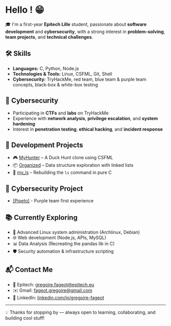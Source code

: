 # Hello ! 😁

🎓 I'm a first-year **Epitech Lille** student, passionate about **software development** and **cybersecurity**, with a strong interest in **problem-solving**, **team projects**, and **technical challenges**.

## 🛠️ Skills
- **Languages:** C, Python, Node.js
- **Technologies & Tools:** Linux, CSFML, Git, Shell
- **Cybersecurity:** TryHackMe, red team, blue team & purple team concepts, black-box & white-box testing

## 🔐 Cybersecurity
- Participating in **CTFs** and **labs** on TryHackMe
- Experience with **network analysis**, **privilege escalation**, and **system hardening**
- Interest in **penetration testing**, **ethical hacking**, and **incident response**

## 🚀 Development Projects
- 🎮 [MyHunter](https://github.com/graigware/MyHunter-Project) – A Duck Hunt clone using CSFML
- 📦 [Organized](https://github.com/graigware/Organized-Project) – Data structure exploration with linked lists
- 📁 [my_ls](https://github.com/graigware/ls-Project) – Rebuilding the `ls` command in pure C

## 👾 Cybersecurity Project
- [[Pipeto]](https://github.com/graigware/Pipeto-Project) - Purple team first experience

## 📚 Currently Exploring
- 🐧 Advanced Linux system administration (Archlinux, Debian)
- 🌐 Web development (Node.js, APIs, MySQL)
- 📊 Data Analysis (Recreating the pandas lib in C)
- 🛡️ Security automation & infrastructure scripting

## 📬 Contact Me
- 📧 Epitech: gregoire.fageot@epitech.eu  
- ✉️ Gmail: fageot.gregoire@gmail.com  
- 💼 LinkedIn: [linkedin.com/in/gregoire-fageot](https://www.linkedin.com/in/gregoire-fageot)

---

💡 Thanks for stopping by — always open to learning, collaborating, and building cool stuff!

